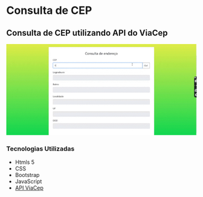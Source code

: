 # Consulta de CEP
## Consulta de CEP utilizando API do ViaCep


![](https://github.com/vanessalopes051/consultaCEP/blob/master/src/css/consultaCep.gif)

### Tecnologias Utilizadas
* Htmls 5
* CSS
* Bootstrap
* JavaScript
* [API ViaCep](https://viacep.com.br/)


